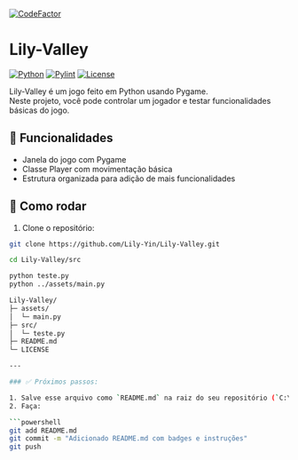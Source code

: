[![CodeFactor](https://www.codefactor.io/repository/github/lily-yin/lily-valley/badge)](https://www.codefactor.io/repository/github/lily-yin/lily-valley)
# Lily-Valley

[![Python](https://img.shields.io/badge/python-3.13-blue)](https://www.python.org/)
[![Pylint](https://img.shields.io/badge/pylint-9-green)](https://www.pylint.org/)
[![License](https://img.shields.io/badge/license-MIT-lightgrey)](LICENSE)

Lily-Valley é um jogo feito em Python usando Pygame.  
Neste projeto, você pode controlar um jogador e testar funcionalidades básicas do jogo.

## 📝 Funcionalidades

- Janela do jogo com Pygame
- Classe Player com movimentação básica
- Estrutura organizada para adição de mais funcionalidades

## 🚀 Como rodar

1. Clone o repositório:

```bash
git clone https://github.com/Lily-Yin/Lily-Valley.git

cd Lily-Valley/src

python teste.py
python ../assets/main.py

Lily-Valley/
├─ assets/
│  └─ main.py
├─ src/
│  └─ teste.py
├─ README.md
└─ LICENSE

---

### ✅ Próximos passos:

1. Salve esse arquivo como `README.md` na raiz do seu repositório (`C:\projetos_github\Lily-Valley`).  
2. Faça:

```powershell
git add README.md
git commit -m "Adicionado README.md com badges e instruções"
git push
